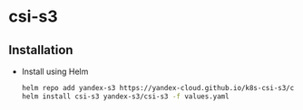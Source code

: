 # csi-s3

## Installation

* Install using Helm
    ```bash
    helm repo add yandex-s3 https://yandex-cloud.github.io/k8s-csi-s3/charts
    helm install csi-s3 yandex-s3/csi-s3 -f values.yaml
    ```
